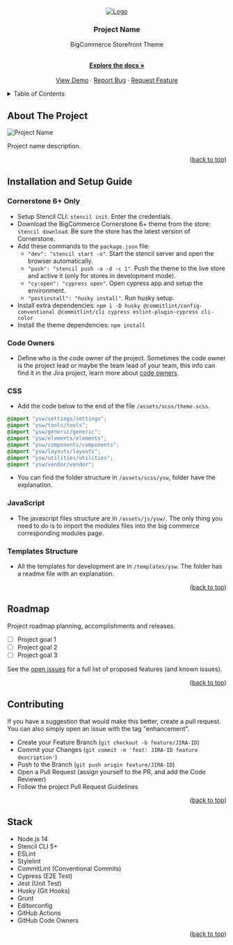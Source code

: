 <div id="top"></div>

<!-- PROJECT LOGO -->
<br />
<div align="center">
  <a href="https://store-url.com/">
    <img src="https://via.placeholder.com/300x200/fff/000.png" alt="Logo">
  </a>

  <h3 align="center">Project Name</h3>
  <p align="align">BigCommerce Storefront Theme</p>
  <p align="center">
    <br />
    <a href="https://minnek.atlassian.net/wiki/spaces/{JIRA-KEY}/overview"><strong>Explore the docs »</strong></a>
    <br />
    <br />
    <a href="https://store-url.com/">View Demo</a>
    ·
    <a href="https://minnek.atlassian.net/jira/software/projects/{JIRA-KEY}/issues/">Report Bug</a>
    ·
    <a href="https://minnek.atlassian.net/jira/software/projects/{JIRA-KEY}/issues/">Request Feature</a>
  </p>
</div>


<!-- TABLE OF CONTENTS -->
<details>
  <summary>Table of Contents</summary>
  <ol>
    <li><a href="#about-the-project">About The Project</a></li>
    <li><a href="#installation">Installation and Setup Guide</a></li>
    <li><a href="#roadmap">Roadmap</a></li>
    <li><a href="#contributing">Contributing</a></li>
    <li><a href="#contributing">Stack</a></li>
  </ol>
</details>


<!-- ABOUT THE PROJECT -->
## About The Project

<!-- meta image path: meta/desktop_light.png -->
![Project Name](https://via.placeholder.com/1200x800/fff/000.png)

Project name description.

<p align="right">(<a href="#top">back to top</a>)</p>

<!-- INSTALLATION -->
## Installation and Setup Guide

### Cornerstone 6+ Only

* Setup Stencil CLI: `stencil init`. Enter the credentials.
* Download the BigCommerce Cornerstone 6+ theme from the store: `stencil download`. Be sure the store has the latest version of Cornerstone.
* Add these commands to the `package.json` file:
    * `"dev": "stencil start -o"`. Start the stencil server and open the browser automatically.
    * `"push": "stencil push -a -d -c 1"`. Push the theme to the live store and active it (only for stores in development mode).
    * `"cy:open": "cypress open"`. Open cypress app and setup the environment.
    * `"postinstall": "husky install"`. Run husky setup.
* Install extra dependencies: `npm i -D husky @commitlint/config-conventional @commitlint/cli cypress eslint-plugin-cypress cli-color`
* Install the theme dependencies: `npm install`

### Code Owners

* Define who is the code owner of the project. Sometimes the code owner is the project lead or maybe the team lead of your team, this info can find it in the Jira project, learn more about [code owners](https://docs.github.com/en/repositories/managing-your-repositorys-settings-and-features/customizing-your-repository/about-code-owners).

### CSS

* Add the code below to the end of the file `/assets/scss/theme.scss`.

```scss
@import "ysw/settings/settings";
@import "ysw/tools/tools";
@import "ysw/generic/generic";
@import "ysw/elements/elements";
@import "ysw/components/components";
@import "ysw/layouts/layouts";
@import "ysw/utilities/utilities";
@import "ysw/vendor/vendor";
```

* You can find the folder structure in `/assets/scss/ysw`, folder have the explanation.

### JavaScript

* The javascript files structure are in `/assets/js/ysw/`. The only thing you need to do is to import the modules files into the big commerce corresponding modules page.

### Templates Structure

* All the templates for development are in `/templates/ysw`. The folder has a readme file with an explanation.

<p align="right">(<a href="#top">back to top</a>)</p>


<!-- ROADMAP -->
## Roadmap

Project roadmap planning, accomplishments and releases.

- [ ] Project goal 1
- [ ] Project goal 2
- [ ] Project goal 3

See the [open issues](https://minnek.atlassian.net/browse/{JIRA-ID}) for a full list of proposed features (and known issues).

<p align="right">(<a href="#top">back to top</a>)</p>


<!-- CONTRIBUTING -->
## Contributing

If you have a suggestion that would make this better, create a pull request. You can also simply open an issue with the tag "enhancement".

* Create your Feature Branch (`git checkout -b feature/JIRA-ID`)
* Commit your Changes (`git commit -m 'feat: JIRA-ID feature description'`)
* Push to the Branch (`git push origin feature/JIRA-ID`)
* Open a Pull Request (assign yourself to the PR, and add the Code Reviewer)
* Follow the project Pull Request Guidelines

<p align="right">(<a href="#top">back to top</a>)</p>

<!-- STACK -->
## Stack

* Node.js 14
* Stencil CLI 5+
* ESLint
* Stylelint
* CommitLint (Conventional Commits)
* Cypress (E2E Test)
* Jest (Unit Test)
* Husky (Git Hooks)
* Grunt
* Editorconfig
* GitHub Actions
* GitHub Code Owners

<p align="right">(<a href="#top">back to top</a>)</p>
